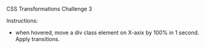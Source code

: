 CSS Transformations Challenge 3

Instructions:
- when hovered, move a div class element on X-axix by 100% in 1 second. Apply transitions.